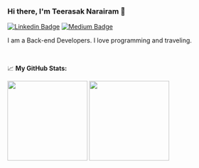 ### Hi there, I'm Teerasak Narairam 👋

[![Linkedin Badge](https://img.shields.io/badge/-LinkedIn-0e76a8?style=flat-square&logo=Linkedin&logoColor=white)](https://www.linkedin.com/in/teerasaknrt/)
[![Medium Badge](https://img.shields.io/badge/medium-%2312100E.svg?&style=for-square&logo=medium&logoColor=white)](https://medium.com/@teerasak.nr)
[](https://visitor-badge.glitch.me/badge?page_id=teerasaknrt.teerasaknrt)

I am a Back-end Developers. I love programming and traveling.

</br>

📈 **My GitHub Stats:**

<p>
  <img height="180em" src="https://github-readme-stats.vercel.app/api?username=teerasaknrt&show_icons=true&hide_border=true&&count_private=true&include_all_commits=true" />
  <img height="180em" src="https://github-readme-stats.vercel.app/api/top-langs/?username=teerasaknrt&exclude_repo=KNN-Image-Classification&show_icons=true&hide_border=true&layout=compact&langs_count=8"/>
</p>
